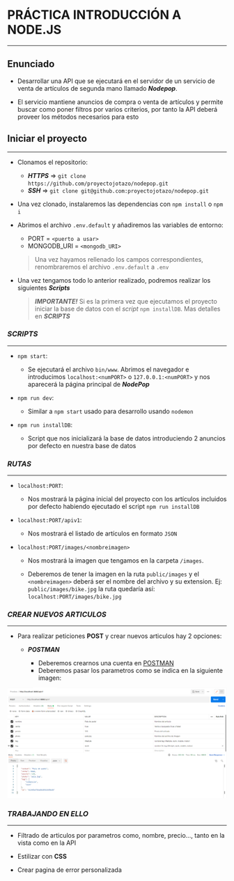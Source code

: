# PRÁCTICA INTRODUCCIÓN A NODE.JS
---

## Enunciado

- Desarrollar una API que se ejecutará en el servidor de un servicio de venta de artículos de segunda mano llamado ***Nodepop***.

- El servicio mantiene anuncios de compra o venta de artículos y permite buscar como poner filtros por varios criterios, por tanto la API deberá proveer los métodos necesarios para esto

## Iniciar el proyecto
---

- Clonamos el repositorio:

  - ***HTTPS*** => `git clone https://github.com/proyectojotazo/nodepop.git`
  - ***SSH*** => `git clone git@github.com:proyectojotazo/nodepop.git`

- Una vez clonado, instalaremos las dependencias con `npm install` o `npm i`

- Abrimos el archivo `.env.default` y añadiremos las variables de entorno:

  - PORT = `<puerto a usar>`
  - MONGODB_URI = `<mongodb_URI>`

  > Una vez hayamos rellenado los campos correspondientes, renombraremos el archivo `.env.default` a `.env`

- Una vez tengamos todo lo anterior realizado, podremos realizar los siguientes ***Scripts***

  > ***IMPORTANTE!*** Si es la primera vez que ejecutamos el proyecto iniciar la base de datos con el *script* `npm installDB`. Mas detalles en ***SCRIPTS***

### ***SCRIPTS***
---

  - `npm start`: 

    - Se ejecutará el archivo `bin/www`. Abrimos el navegador e introducimos `localhost:<numPORT>` o `127.0.0.1:<numPORT>` y nos aparecerá la página principal de ***NodePop***
  
  - `npm run dev`:

    - Similar a `npm start` usado para desarrollo usando `nodemon`

  - `npm run installDB`:

    - Script que nos inicializará la base de datos introduciendo 2 anuncios por defecto en nuestra base de datos

### ***RUTAS***
---

- `localhost:PORT`:

  - Nos mostrará la página inicial del proyecto con los artículos incluidos por defecto habiendo ejecutado el script `npm run installDB`

- `localhost:PORT/apiv1`:

  - Nos mostrará el listado de artículos en formato `JSON`

- `localhost:PORT/images/<nombreimagen>`

  - Nos mostrará la imagen que tengamos en la carpeta `/images`.

  - Deberemos de tener la imagen en la ruta `public/images` y el `<nombreimagen>` deberá ser el nombre del archivo y su extension. Ej: `public/images/bike.jpg` la ruta quedaría así: `localhost:PORT/images/bike.jpg`

### ***CREAR NUEVOS ARTICULOS***
---

- Para realizar peticiones **POST** y crear nuevos articulos hay 2 opciones:

  - ***POSTMAN***

    - Deberemos crearnos una cuenta en [POSTMAN](https://www.postman.com)
    - Deberemos pasar los parametros como se indica en la siguiente imagen:
    
![POST EN POSTMAN](public/readme-imgs/post-format-postman.png)

### ***TRABAJANDO EN ELLO***
---

- Filtrado de articulos por parametros como, nombre, precio..., tanto en la vista como en la API

- Estilizar con **CSS**  

- Crear pagina de error personalizada

